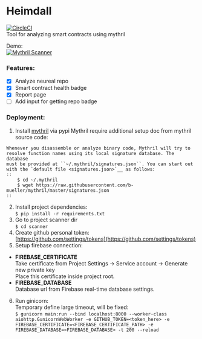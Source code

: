 # Heimdall   
[![CircleCI](https://circleci.com/gh/maddevsio/heimdall/tree/master.svg?style=svg)](https://circleci.com/gh/maddevsio/heimdall/tree/master)  
Tool for analyzing smart contracts using mythril

Demo:  
[![Mythril Scanner](http://mythril.s0b0lev.com/badge/github/maddevsio/heimdall)](http://mythril.s0b0lev.com/report/github/maddevsio/heimdall)   


### Features:

- [x] Analyze neureal repo
- [x] Smart contract health badge
- [x] Report page
- [ ] Add input for getting repo badge

### Deployment:  
1. Install [mythril](https://github.com/ConsenSys/mythril/wiki/Installation-and-Setup) via pypi
Mythril require additional setup doc from mythril source code:
```
Whenever you disassemble or analyze binary code, Mythril will try to
resolve function names using its local signature database. The database
must be provided at ``~/.mythril/signatures.json``. You can start out
with the `default file <signatures.json>`__ as follows:
::
    $ cd ~/.mythril
    $ wget https://raw.githubusercontent.com/b-mueller/mythril/master/signatures.json
::
```
2. Install project dependencies:   
 `$ pip install -r requirements.txt`
3. Go to project scanner dir  
`$ cd scanner`
4. Create github personal token:  
[https://github.com/settings/tokens](https://github.com/settings/tokens)
5. Setup firebase connection:   
- **FIREBASE_CERTIFICATE**   
Take certificate from Project Settings -> Service account -> Generate new private key   
Place this certificate inside project root.   
- **FIREBASE_DATABASE**   
Database url from Firebase real-time database settings.
6. Run ginicorn:   
Temporary define large timeout, will be fixed:   
`$ gunicorn main:run --bind localhost:8000 --worker-class aiohttp.GunicornWebWorker -e GITHUB_TOKEN=<token_here> -e FIREBASE_CERTIFICATE=<FIREBASE_CERTIFICATE_PATH> -e FIREBASE_DATABASE=<FIREBASE_DATABASE> -t 200 --reload`

